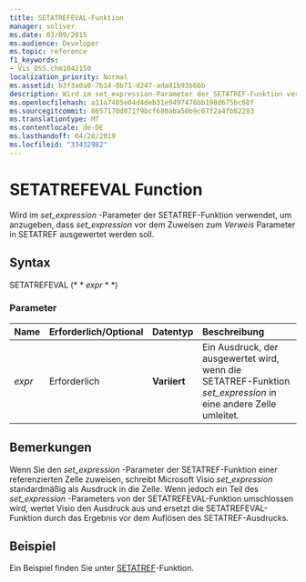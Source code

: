 ```yaml
---
title: SETATREFEVAL-Funktion
manager: soliver
ms.date: 03/09/2015
ms.audience: Developer
ms.topic: reference
f1_keywords:
- Vis_DSS.chm1042150
localization_priority: Normal
ms.assetid: b3f3a0a0-7b14-0b71-d247-ada81b93b66b
description: Wird im set_expression-Parameter der SETATREF-Funktion verwendet, um anzugeben, dass set_expression vor dem Zuweisen zum Verweisparameter in SETATREF ausgewertet werden soll.
ms.openlocfilehash: a11a7485e04d4deb31e9497476bb198d675bc68f
ms.sourcegitcommit: 8657170d071f9bcf680aba50b9c07f2a4fb82283
ms.translationtype: MT
ms.contentlocale: de-DE
ms.lasthandoff: 04/28/2019
ms.locfileid: "33432982"
---
```

# <a name="setatrefeval-function"></a>SETATREFEVAL Function

Wird im _set_expression_ -Parameter der SETATREF-Funktion verwendet, um anzugeben, dass _set_expression_ vor dem Zuweisen zum _Verweis_ Parameter in SETATREF ausgewertet werden soll. 
  
## <a name="syntax"></a>Syntax

SETATREFEVAL (* * *expr* * *) 
  
### <a name="parameters"></a>Parameter

|**Name**|**Erforderlich/Optional**|**Datentyp**|**Beschreibung**|
|:-----|:-----|:-----|:-----|
| _expr_ <br/> |Erforderlich  <br/> |**Variiert** <br/> | Ein Ausdruck, der ausgewertet wird, wenn die SETATREF-Funktion _set_expression_ in eine andere Zelle umleitet.  <br/> |
   
## <a name="remarks"></a>Bemerkungen

Wenn Sie den *set_expression* -Parameter der SETATREF-Funktion einer referenzierten Zelle zuweisen, schreibt Microsoft Visio *set_expression* standardmäßig als Ausdruck in die Zelle. Wenn jedoch ein Teil des *set_expression* -Parameters von der SETATREFEVAL-Funktion umschlossen wird, wertet Visio den Ausdruck aus und ersetzt die SETATREFEVAL-Funktion durch das Ergebnis vor dem Auflösen des SETATREF-Ausdrucks. 
  
## <a name="example"></a>Beispiel

Ein Beispiel finden Sie unter [SETATREF](setatref-function.md)-Funktion. 
  

